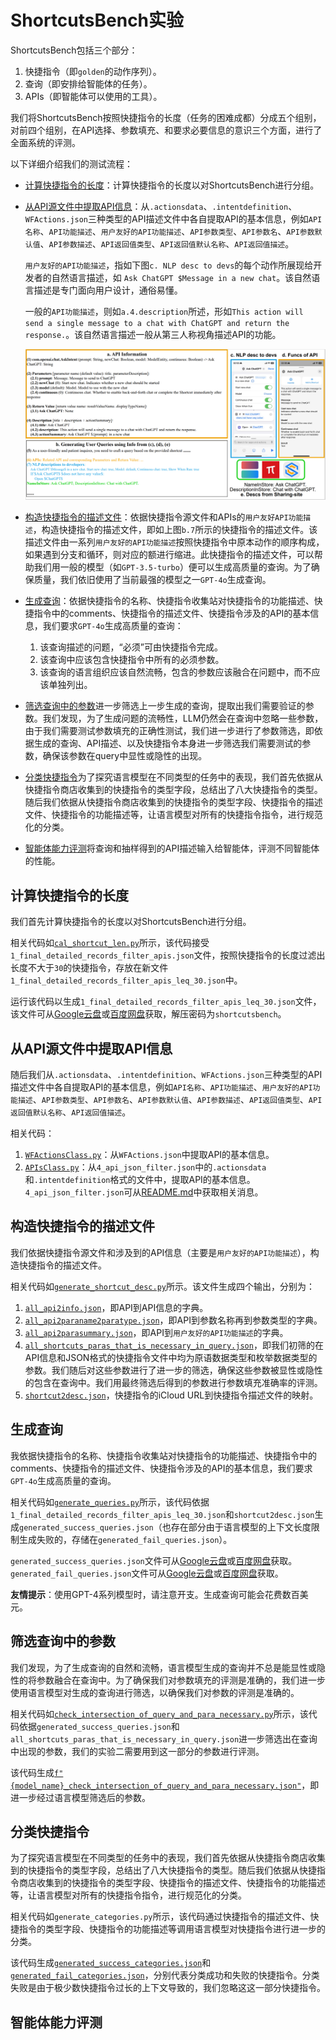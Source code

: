 # ShortcutsBench实验

ShortcutsBench包括三个部分：
1. 快捷指令（即`golden`的动作序列）。
2. 查询（即安排给智能体的任务）。
3. APIs（即智能体可以使用的工具）。

我们将ShortcutsBench按照快捷指令的长度（任务的困难成都）分成五个组别，对前四个组别，在API选择、参数填充、和要求必要信息的意识三个方面，进行了全面系统的评测。

以下详细介绍我们的测试流程：
- [计算快捷指令的长度](#计算快捷指令的长度)：计算快捷指令的长度以对ShortcutsBench进行分组。
- [从API源文件中提取API信息](#从API源文件中提取API信息)：从`.actionsdata`、`.intentdefinition`、`WFActions.json`三种类型的API描述文件中各自提取API的基本信息，例如`API名称`、`API功能描述`、`用户友好的API功能描述`、`API参数类型`、`API参数名`、`API参数默认值`、`API参数描述`、`API返回值类型`、`API返回值默认名称`、`API返回值描述`。
    
    `用户友好的API功能描述`，指如下图`c. NLP desc to devs`的每个动作所展现给开发者的自然语言描述，如 `Ask ChatGPT $Message in a new chat`。该自然语言描述是专门面向用户设计，通俗易懂。
    
    一般的`API功能描述`，则如`a.4.description`所述，形如`This action will send a single message to a chat with ChatGPT and return the response.`。该自然语言描述一般从第三人称视角描述API的功能。
    
    ![](../assets/DatasetConstruction.drawio.png)


- [构造快捷指令的描述文件](#构造快捷指令的描述文件)：依据快捷指令源文件和APIs的`用户友好API功能描述`，构造快捷指令的描述文件，即如上图`b.7`所示的快捷指令的描述文件。该描述文件由一系列`用户友好的API功能描述`按照快捷指令中原本动作的顺序构成，如果遇到分支和循环，则对应的额进行缩进。此快捷指令的描述文件，可以帮助我们用一般的模型（如`GPT-3.5-turbo`）便可以生成高质量的查询。为了确保质量，我们依旧使用了当前最强的模型之一`GPT-4o`生成查询。
- [生成查询](#生成查询)：依据快捷指令的名称、快捷指令收集站对快捷指令的功能描述、快捷指令中的comments、快捷指令的描述文件、快捷指令涉及的API的基本信息，我们要求`GPT-4o`生成高质量的查询：
    1. 该查询描述的问题，“必须”可由快捷指令完成。
    2. 该查询中应该包含快捷指令中所有的必须参数。
    3. 该查询的语言组织应该自然流畅，包含的参数应该融合在问题中，而不应该单独列出。
- [筛选查询中的参数](#筛选查询中的参数)进一步筛选上一步生成的查询，提取出我们需要验证的参数。我们发现，为了生成问题的流畅性，LLM仍然会在查询中忽略一些参数，由于我们需要测试参数填充的正确性测试，我们进一步进行了参数筛选，即依据生成的查询、API描述、以及快捷指令本身进一步筛选我们需要测试的参数，确保该参数在query中显性或隐性的出现。
- [分类快捷指令](#分类快捷指令)为了探究语言模型在不同类型的任务中的表现，我们首先依据从快捷指令商店收集到的快捷指令的类型字段，总结出了八大快捷指令的类型。随后我们依据从快捷指令商店收集到的快捷指令的类型字段、快捷指令的描述文件、快捷指令的功能描述等，让语言模型对所有的快捷指令指令，进行规范化的分类。
- [智能体能力评测](#智能体能力评测)将查询和抽样得到的API描述输入给智能体，评测不同智能体的性能。

## 计算快捷指令的长度

我们首先计算快捷指令的长度以对ShortcutsBench进行分组。

相关代码如[`cal_shortcut_len.py`](./cal_shortcut_len.py)所示，该代码接受`1_final_detailed_records_filter_apis.json`文件，按照快捷指令的长度过滤出长度不大于`30`的快捷指令，存放在新文件`1_final_detailed_records_filter_apis_leq_30.json`中。

运行该代码以生成`1_final_detailed_records_filter_apis_leq_30.json`文件，该文件可从[Google云盘](https://drive.google.com/file/d/1Xw8PI9FH_ud6_S5gR-xpneFDZsCoQHQM/view?usp=sharing)或[百度网盘](https://pan.baidu.com/s/1NiKxy1KL9dNgIYq7aOZ8sA?pwd=sx6u)获取，解压密码为`shortcutsbench`。

## 从API源文件中提取API信息

随后我们从`.actionsdata`、`.intentdefinition`、`WFActions.json`三种类型的API描述文件中各自提取API的基本信息，例如`API名称`、`API功能描述`、`用户友好的API功能描述`、`API参数类型`、`API参数名`、`API参数默认值`、`API参数描述`、`API返回值类型`、`API返回值默认名称`、`API返回值描述`。

相关代码：
1. [`WFActionsClass.py`](./WFActionsClass.py)：从`WFActions.json`中提取API的基本信息。
2. [`APIsClass.py`](./APIsClass.py)：从`4_api_json_filter.json`中的`.actionsdata`和`.intentdefinition`格式的文件中，提取API的基本信息。`4_api_json_filter.json`可从[README.md](../deves_dataset/dataset_src_valid_apis/README.md)中获取相关消息。

## 构造快捷指令的描述文件

我们依据快捷指令源文件和涉及到的API信息（主要是`用户友好的API功能描述`），构造快捷指令的描述文件。

相关代码如[`generate_shortcut_desc.py`](./generate_shortcut_desc.py)所示。该文件生成四个输出，分别为：
1. [`all_api2info.json`](../data/all_api2info.json)，即API到API信息的字典。
2. [`all_api2paraname2paratype.json`](../data/all_api2paraname2paratype.json)，即API到参数名称再到参数类型的字典。
3. [`all_api2parasummary.json`](../data/all_api2parasummary.json)，即API到`用户友好的API功能描述`的字典。
4. [`all_shortcuts_paras_that_is_necessary_in_query.json`](../data/all_shortcuts_paras_that_is_necessary_in_query.json)，即我们初筛的在API信息和JSON格式的快捷指令文件中均为原语数据类型和枚举数据类型的参数。我们随后对这些参数进行了进一步的筛选，确保这些参数被显性或隐性的包含在查询中。我们用最终筛选后得到的参数进行参数填充准确率的评测。
5. [`shortcut2desc.json`](../data/shortcut2desc.json)，快捷指令的iCloud URL到快捷指令描述文件的映射。

## 生成查询

我依据快捷指令的名称、快捷指令收集站对快捷指令的功能描述、快捷指令中的comments、快捷指令的描述文件、快捷指令涉及的API的基本信息，我们要求`GPT-4o`生成高质量的查询。

相关代码如[`generate_queries.py`](./generate_queries.py)所示，该代码依据`1_final_detailed_records_filter_apis_leq_30.json`和`shortcut2desc.json`生成`generated_success_queries.json`（也存在部分由于语言模型的上下文长度限制生成失败的，存储在`generated_fail_queries.json`）。

`generated_success_queries.json`文件可从[Google云盘](https://drive.google.com/file/d/1XzGYIUE0vXTiERJm2yVLZ90knb4uchQ2/view?usp=sharing)或[百度网盘](https://pan.baidu.com/s/1RIRmJyc5y1hhnyMZBsAqUQ?pwd=y0er)获取。
`generated_fail_queries.json`文件可从[Google云盘](https://drive.google.com/file/d/1w9jeEdnMgHg9dcA6TZbYrLCElKIj2Agj/view?usp=sharing)或[百度网盘](https://pan.baidu.com/s/1SdN_fRp6GcOiMC05YQxkRQ?pwd=j5ra)获取。

**友情提示**：使用GPT-4系列模型时，请注意开支。生成查询可能会花费数百美元。 

## 筛选查询中的参数

我们发现，为了生成查询的自然和流畅，语言模型生成的查询并不总是能显性或隐性的将参数融合在查询中。为了确保我们对参数填充的评测是准确的，我们进一步使用语言模型对生成的查询进行筛选，以确保我们对参数的评测是准确的。

相关代码如[`check_intersection_of_query_and_para_necessary.py`](./check_intersection_of_query_and_para_necessary.py)所示，该代码依据`generated_success_queries.json`和`all_shortcuts_paras_that_is_necessary_in_query.json`进一步筛选出在查询中出现的参数，我们的实验二需要用到这一部分的参数进行评测。

该代码生成[`f"{model_name}_check_intersection_of_query_and_para_necessary.json"`](../data/gpt-3.5-turbo_check_intersection_of_query_and_para_necessary.json)，即进一步经过语言模型筛选后的参数。

## 分类快捷指令

为了探究语言模型在不同类型的任务中的表现，我们首先依据从快捷指令商店收集到的快捷指令的类型字段，总结出了八大快捷指令的类型。随后我们依据从快捷指令商店收集到的快捷指令的类型字段、快捷指令的描述文件、快捷指令的功能描述等，让语言模型对所有的快捷指令指令，进行规范化的分类。

相关代码如`generate_categories.py`所示，该代码通过快捷指令的描述文件、快捷指令的类型字段、快捷指令的功能描述等调用语言模型对快捷指令进行进一步的分类。

该代码生成[`generated_success_categories.json`](../data/generated_success_categories.json)和[`generated_fail_categories.json`](../data/generated_fail_categories.json)，分别代表分类成功和失败的快捷指令。分类失败是由于极少数快捷指令过长的上下文导致的，我们忽略这这一部分快捷指令。

## 智能体能力评测

